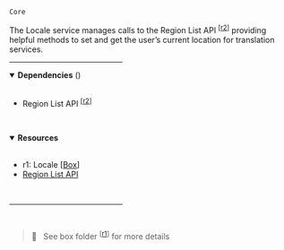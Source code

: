<!-- category start --><!-- category end -->
`Core`

The Locale service manages calls to the Region List API <sup>[[r2](#resources)]</sup> providing helpful methods to set and get the user’s current location for translation services.

<hr width="40%" />

<!-- toc start --><!-- toc end -->

<details open="true">
  <summary><strong>Dependencies</strong> (<!-- dependencyCount start --><!-- dependencyCount end -->)</summary><br />

- Region List API <sup>[[r2](#resources)]</sup>

<br />
</details>

<!-- usedby start --><!-- usedby end -->

<!-- backlinks start --><!-- backlinks end -->

<a name="resources"></a>
<details open="true">
  <summary><strong>Resources</strong></summary><br />

- r1: Locale [[Box](https://ibm.ent.box.com/folder/110804979975)]
- [Region List API](https://www.ibm.com/common/js/dynamicnav/www/countrylist/jsononly/usen-utf8.json)

<br />
</details>

<hr width="40%" />

<br />

> 👀 &nbsp; See box folder <sup>[[r1](#resources)]</sup> for more details